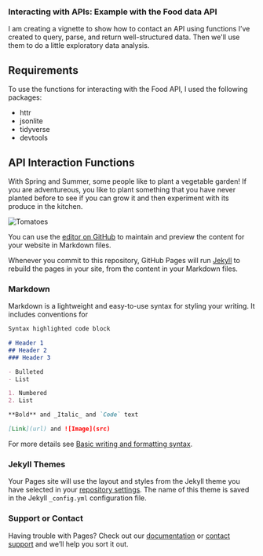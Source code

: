 ### Interacting with APIs: Example with the Food data API

I am creating a vignette to show how to contact an API using functions I’ve created to query, parse, and return well-structured data.  Then we'll use them to do a little exploratory data analysis.

## Requirements 

To use the functions for interacting with the Food API, I used the following packages:  

- httr 
- jsonlite 
- tidyverse 
- devtools 

## API Interaction Functions

With Spring and Summer, some people like to plant a vegetable garden!  If you are adventureous, you like to plant something that you have never planted before to see if you can grow it and then experiment with its produce in the kitchen.    

![Tomatoes](/dkorver/food/IMG_0602.png)


You can use the [editor on GitHub](https://github.com/dkorver/food/edit/gh-pages/index.md) to maintain and preview the content for your website in Markdown files.

Whenever you commit to this repository, GitHub Pages will run [Jekyll](https://jekyllrb.com/) to rebuild the pages in your site, from the content in your Markdown files.

### Markdown

Markdown is a lightweight and easy-to-use syntax for styling your writing. It includes conventions for

```markdown
Syntax highlighted code block

# Header 1
## Header 2
### Header 3

- Bulleted
- List

1. Numbered
2. List

**Bold** and _Italic_ and `Code` text

[Link](url) and ![Image](src)
```

For more details see [Basic writing and formatting syntax](https://docs.github.com/en/github/writing-on-github/getting-started-with-writing-and-formatting-on-github/basic-writing-and-formatting-syntax).

### Jekyll Themes

Your Pages site will use the layout and styles from the Jekyll theme you have selected in your [repository settings](https://github.com/dkorver/food/settings/pages). The name of this theme is saved in the Jekyll `_config.yml` configuration file.

### Support or Contact

Having trouble with Pages? Check out our [documentation](https://docs.github.com/categories/github-pages-basics/) or [contact support](https://support.github.com/contact) and we’ll help you sort it out.
